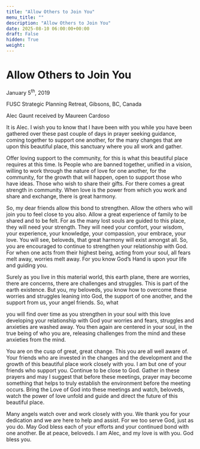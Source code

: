 ```yaml
---
title: "Allow Others to Join You"
menu_title: ""
description: "Allow Others to Join You"
date: 2025-08-10 06:00:00+00:00
draft: False
hidden: True
weight:
---
```

# Allow Others to Join You

January 5<sup>th</sup>, 2019

FUSC Strategic Planning Retreat, Gibsons, BC, Canada

Alec Gaunt received by Maureen Cardoso

It is Alec. I wish you to know that I have been with you while you have been gathered over these past couple of days in prayer seeking guidance, coming together to support one another, for the many changes that are upon this beautiful place, this sanctuary where you all work and gather.

Offer loving support to the community, for this is what this beautiful place requires at this time. Is People who are banned together, unified in a vision, willing to work through the nature of love for one another, for the community, for the growth that will happen, open to support those who have ideas. Those who wish to share their gifts. For there comes a great strength in community. When love is the power from which you work and share and exchange, there is great harmony.

So, my dear friends allow this bond to strengthen. Allow the others who will join you to feel close to you also. Allow a great experience of family to be shared and to be felt. For as the many lost souls are guided to this place, they will need your strength. They will need your comfort, your wisdom, your experience, your knowledge, your compassion, your embrace, your love. You will see, beloveds, that great harmony will exist amongst all. So, you are encouraged to continue to strengthen your relationship with God. For when one acts from their highest being, acting from your soul, all fears melt away, worries melt away. For you know God’s Hand is upon your life and guiding you.

Surely as you live in this material world, this earth plane, there are worries, there are concerns, there are challenges and struggles. This is part of the earth existence. But you, my beloveds, you know how to overcome these worries and struggles leaning into God, the support of one another, and the support from us, your angel friends. So, what 

you will find over time as you strengthen in your soul with this love developing your relationship with God your worries and fears, struggles and anxieties are washed away. You then again are centered in your soul, in the true being of who you are, releasing challenges from the mind and these anxieties from the mind.

You are on the cusp of great, great change. This you are all well aware of. Your friends who are invested in the changes and the development and the growth of this beautiful place work closely with you. I am but one of your friends who support you. Continue to be close to God. Gather in these prayers and may I suggest that before these meetings, prayer may become something that helps to truly establish the environment before the meeting occurs. Bring the Love of God into these meetings and watch, beloveds, watch the power of love unfold and guide and direct the future of this beautiful place.

Many angels watch over and work closely with you. We thank you for your dedication and we are here to help and assist. For we too serve God, just as you do. May God bless each of your efforts and your continued bond with one another. Be at peace, beloveds. I am Alec, and my love is with you. God bless you. 
